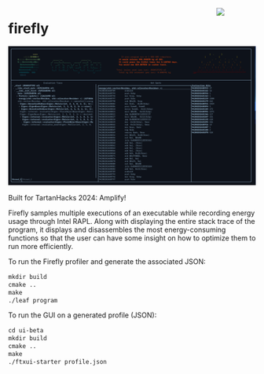 <p align="center"><img style="float: right; width: 80px;" src="https://i.imgur.com/xz7unmY.png"></p>

# firefly
![](./firefly.png)

Built for TartanHacks 2024: Amplify! 

Firefly samples multiple executions of an executable while recording energy usage through Intel RAPL. Along with displaying the entire stack trace of the program, it displays and disassembles the most energy-consuming functions so that the user can have some insight on how to optimize them to run more efficiently.

To run the Firefly profiler and generate the associated JSON:
```
mkdir build
cmake ..
make
./leaf program
```

To run the GUI on a generated profile (JSON): 
```
cd ui-beta
mkdir build
cmake ..
make
./ftxui-starter profile.json
```
